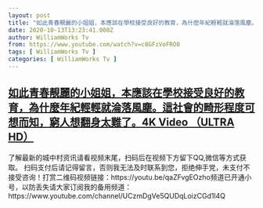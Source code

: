 ```yaml
---
layout: post
title: "如此青春靚麗的小姐姐，本應該在學校接受良好的教育，為什麼年紀輕輕就淪落風塵。這社會的畸形程度可想而知，窮人想翻身太難了。4K Video （ULTRA HD）"
date: 2020-10-13T13:23:41.000Z
author: WilliamWorks Tv
from: https://www.youtube.com/watch?v=c8GFzVoFRO0
tags: [ WilliamWorks Tv ]
categories: [ WilliamWorks Tv ]
---
```

<!--1602595421000-->
[如此青春靚麗的小姐姐，本應該在學校接受良好的教育，為什麼年紀輕輕就淪落風塵。這社會的畸形程度可想而知，窮人想翻身太難了。4K Video （ULTRA HD）](https://www.youtube.com/watch?v=c8GFzVoFRO0)
------

<div>
了解最新的城中村资讯请看视频末尾，扫码后在视频下方留下QQ,微信等方式获取。 扫码支付后请记得留言，否则我无法及时联系到您，拒绝伸手党，未支付不接受咨询！打赏二维码视频链接：https://youtu.be/qaZFvgEOzho频道已开通小号，以防丢失请大家订阅我的备用频道：https://www.youtube.com/channel/UCzmDgVe5QUDqLoizCGd1l4Q
</div>
